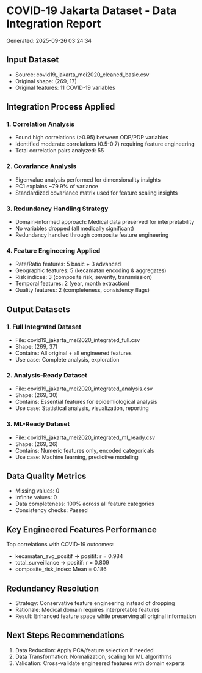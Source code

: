 # COVID-19 Jakarta Dataset - Data Integration Report
Generated: 2025-09-26 03:24:34

## Input Dataset
- Source: covid19_jakarta_mei2020_cleaned_basic.csv
- Original shape: (269, 17)
- Original features: 11 COVID-19 variables

## Integration Process Applied

### 1. Correlation Analysis
- Found high correlations (>0.95) between ODP/PDP variables
- Identified moderate correlations (0.5-0.7) requiring feature engineering
- Total correlation pairs analyzed: 55

### 2. Covariance Analysis
- Eigenvalue analysis performed for dimensionality insights
- PC1 explains ~79.9% of variance
- Standardized covariance matrix used for feature scaling insights

### 3. Redundancy Handling Strategy
- Domain-informed approach: Medical data preserved for interpretability
- No variables dropped (all medically significant)
- Redundancy handled through composite feature engineering

### 4. Feature Engineering Applied
- Rate/Ratio features: 5 basic + 3 advanced
- Geographic features: 5 (kecamatan encoding & aggregates)
- Risk indices: 3 (composite risk, severity, transmission)
- Temporal features: 2 (year, month extraction)
- Quality features: 2 (completeness, consistency flags)

## Output Datasets

### 1. Full Integrated Dataset
- File: covid19_jakarta_mei2020_integrated_full.csv
- Shape: (269, 37)
- Contains: All original + all engineered features
- Use case: Complete analysis, exploration

### 2. Analysis-Ready Dataset  
- File: covid19_jakarta_mei2020_integrated_analysis.csv
- Shape: (269, 30)
- Contains: Essential features for epidemiological analysis
- Use case: Statistical analysis, visualization, reporting

### 3. ML-Ready Dataset
- File: covid19_jakarta_mei2020_integrated_ml_ready.csv
- Shape: (269, 26)
- Contains: Numeric features only, encoded categoricals
- Use case: Machine learning, predictive modeling

## Data Quality Metrics
- Missing values: 0
- Infinite values: 0
- Data completeness: 100% across all feature categories
- Consistency checks: Passed

## Key Engineered Features Performance
Top correlations with COVID-19 outcomes:
- kecamatan_avg_positif → positif: r = 0.984
- total_surveillance → positif: r = 0.809
- composite_risk_index: Mean = 0.186

## Redundancy Resolution
- Strategy: Conservative feature engineering instead of dropping
- Rationale: Medical domain requires interpretable features
- Result: Enhanced feature space while preserving all original information

## Next Steps Recommendations
1. Data Reduction: Apply PCA/feature selection if needed
2. Data Transformation: Normalization, scaling for ML algorithms  
3. Validation: Cross-validate engineered features with domain experts
